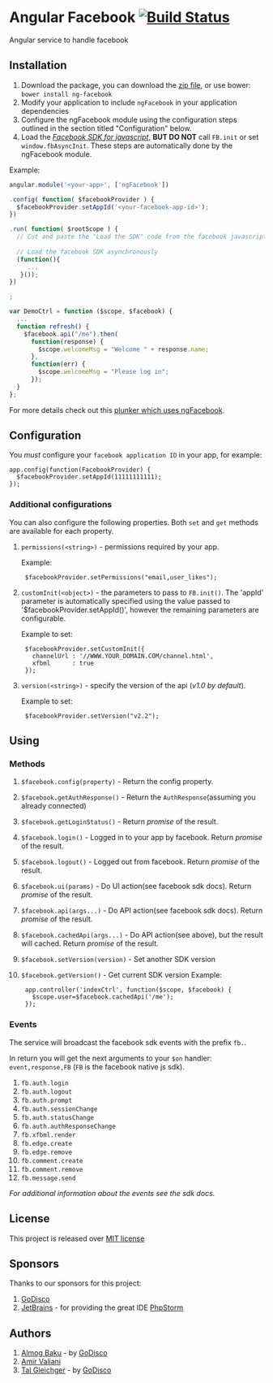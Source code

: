Angular Facebook [![Build Status](https://travis-ci.org/GoDisco/ngFacebook.svg?branch=master)](https://travis-ci.org/GoDisco/ngFacebook)
==================
Angular service to handle facebook

Installation
------------
1. Download the package, you can download the [zip file](https://github.com/GoDisco/ngFacebook/archive/master.zip), or use bower: `bower install ng-facebook`
1. Modify your application to include `ngFacebook` in your application dependencies
1. Configure the ngFacebook module using the configuration steps outlined in the section titled "Configuration" below.
1. Load the [*Facebook SDK for javascript*](https://developers.facebook.com/docs/reference/javascript/), **BUT DO NOT** call `FB.init` or set `window.fbAsyncInit`. These steps are automatically done by the ngFacebook module.

Example:

```javascript
angular.module('<your-app>', ['ngFacebook'])

.config( function( $facebookProvider ) {
  $facebookProvider.setAppId('<your-facebook-app-id>');
})

.run( function( $rootScope ) {
  // Cut and paste the "Load the SDK" code from the facebook javascript sdk page.
  
  // Load the facebook SDK asynchronously
  (function(){
     ...
   }());
})

;

var DemoCtrl = function ($scope, $facebook) {
  ...
  function refresh() {
    $facebook.api("/me").then( 
      function(response) {
        $scope.welcomeMsg = "Welcome " + response.name;
      },
      function(err) {
        $scope.welcomeMsg = "Please log in";
      });
  }
};

```

For more details check out this [plunker which uses ngFacebook](http://plnkr.co/edit/HcYBFKbqFcgQGhyCGQMw?p=preview).

Configuration
-----
You *must* configure your `facebook application ID` in your app, for example:

    app.config(function(FacebookProvider) {
      $facebookProvider.setAppId(11111111111);
    });

### Additional configurations
You can also configure the following properties. Both `set` and `get` methods are available for each property.


1. `permissions(<string>)` - permissions required by your app.

    Example:

        $facebookProvider.setPermissions("email,user_likes");

1. `customInit(<object>)` - the parameters to pass to `FB.init()`. The 'appId' parameter is automatically specified using the value passed to '$facebookProvider.setAppId()', however the remaining parameters are configurable.

    Example to set:

        $facebookProvider.setCustomInit({
          channelUrl : '//WWW.YOUR_DOMAIN.COM/channel.html',
          xfbml      : true
        });
        
1. `version(<string>)` - specify the version of the api (_v1.0 by default_).

    Example to set:

        $facebookProvider.setVersion("v2.2");


Using
-----
### Methods
1. `$facebook.config(property)`   - Return the config property.
1. `$facebook.getAuthResponse()`  - Return the `AuthResponse`(assuming you already connected)
1. `$facebook.getLoginStatus()`   - Return *promise* of the result.
1. `$facebook.login()`   - Logged in to your app by facebook. Return *promise* of the result.
1. `$facebook.logout()`   - Logged out from facebook. Return *promise* of the result.
1. `$facebook.ui(params)`   - Do UI action(see facebook sdk docs). Return *promise* of the result.
1. `$facebook.api(args...)`   - Do API action(see facebook sdk docs). Return *promise* of the result.
1. `$facebook.cachedApi(args...)`   - Do API action(see above), but the result will cached. Return *promise* of the result.
1. `$facebook.setVersion(version)` - Set another SDK version
1. `$facebook.getVersion()` - Get current SDK version
    Example:

        app.controller('indexCtrl', function($scope, $facebook) {
          $scope.user=$facebook.cachedApi('/me');
        });

### Events
The service will broadcast the facebook sdk events with the prefix `fb.`.

In return you will get the next arguments to your `$on` handler: `event,response,FB` (`FB` is the facebook native js sdk).

1. `fb.auth.login`
1. `fb.auth.logout`
1. `fb.auth.prompt`
1. `fb.auth.sessionChange`
1. `fb.auth.statusChange`
1. `fb.auth.authResponseChange`
1. `fb.xfbml.render`
1. `fb.edge.create`
1. `fb.edge.remove`
1. `fb.comment.create`
1. `fb.comment.remove`
1. `fb.message.send`

*For additional information about the events see the sdk docs.*

License
--------
This project is released over [MIT license](http://opensource.org/licenses/MIT "MIT License")


Sponsors
------
Thanks to our sponsors for this project:

1. [GoDisco](http://www.godisco.net)
1. [JetBrains](http://www.jetbrains.com/) - for providing the great IDE [PhpStorm](http://www.jetbrains.com/phpstorm/)


Authors
-------

1. [Almog Baku](http://www.AlmogBaku.com "AlmogBaku") - by [GoDisco](http://www.godisco.net)
1. [Amir Valiani](https://github.com/avaliani "Avaliani")
1. [Tal Gleichger](http://gleichger.com/ "talgleichger") - by [GoDisco](http://www.godisco.net)
